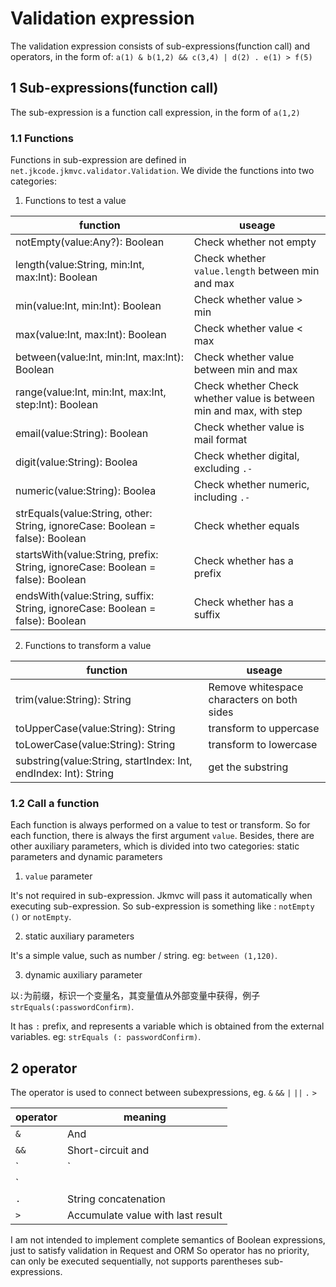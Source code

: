 # Validation expression

The validation expression consists of sub-expressions(function call) and operators, in the form of: `a(1) & b(1,2) && c(3,4) | d(2) . e(1) > f(5)`

## 1 Sub-expressions(function call)

The sub-expression is a function call expression, in the form of `a(1,2)`

### 1.1 Functions

Functions in sub-expression are defined in `net.jkcode.jkmvc.validator.Validation`. We divide the functions into two categories:

1. Functions to test a value

function | useage
--- | ---
notEmpty(value:Any?): Boolean | Check whether not empty
length(value:String, min:Int, max:Int): Boolean | Check whether `value.length` between min and max
min(value:Int, min:Int): Boolean | Check whether value > min
max(value:Int, max:Int): Boolean | Check whether value < max
between(value:Int, min:Int, max:Int): Boolean | Check whether value between min and max
range(value:Int, min:Int, max:Int, step:Int): Boolean | Check whether Check whether value is between min and max, with step
email(value:String): Boolean | Check whether value is mail format
digit(value:String): Boolea | Check whether digital, excluding `.-`
numeric(value:String): Boolea | Check whether numeric, including `.-`
strEquals(value:String, other: String, ignoreCase: Boolean = false): Boolean | Check whether equals
startsWith(value:String, prefix: String, ignoreCase: Boolean = false): Boolean | Check whether has a prefix
endsWith(value:String, suffix: String, ignoreCase: Boolean = false): Boolean | Check whether has a suffix

2. Functions to transform a value

function | useage
--- | ---
trim(value:String): String | Remove whitespace characters on both sides
toUpperCase(value:String): String | transform to uppercase
toLowerCase(value:String): String | transform to lowercase
substring(value:String, startIndex: Int, endIndex: Int): String | get the substring

### 1.2 Call a function

Each function is always performed on a value to test or transform. So for each function, there is always the first argument `value`. Besides, there are other auxiliary parameters, which is divided into two categories: static parameters and dynamic parameters

1. `value` parameter

It's not required in sub-expression. Jkmvc will pass it automatically when executing sub-expression. So sub-expression is something like : `notEmpty ()` or `notEmpty`.

2. static auxiliary parameters 

It's a simple value, such as number / string. eg: `between (1,120)`.

3. dynamic auxiliary parameter

以`:`为前缀，标识一个变量名，其变量值从外部变量中获得，例子 `strEquals(:passwordConfirm)`.

It has `:` prefix, and represents a variable which is obtained from the external variables. eg: ` strEquals (: passwordConfirm) `.

## 2 operator

The operator is used to connect between subexpressions, eg. `&` `&&` `|` `||` `.` `>`

operator | meaning
--- | ---
`&` | And
`&&` | Short-circuit and
`|` | Or
`||` | Short-circuit or
`.` | String concatenation
`>` | Accumulate value with last result

I am not intended to implement complete semantics of Boolean expressions, just to satisfy validation in Request and ORM
So operator has no priority, can only be executed sequentially, not supports parentheses sub-expressions.
